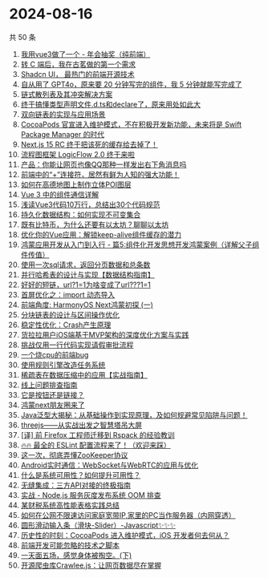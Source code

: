 # 2024-08-16

共 50 条

<!-- BEGIN JUEJIN -->
<!-- 最后更新时间 2024-08-16 00:01:31 +0800 -->
1. [我用vue3做了一个 - 年会抽奖（纯前端）](https://juejin.cn/post/7401773397313650751)
1. [转 C 端后，我在古茗做的第一个需求](https://juejin.cn/post/7402467942027296780)
1. [Shadcn UI， 最热门的前端开源技术](https://juejin.cn/post/7402076531293716480)
1. [自从用了 GPT4o，原来要 20 分钟写完的组件，我 5 分钟就能写完成了](https://juejin.cn/post/7402062432619626559)
1. [链式散列表及其冲突解决方案](https://juejin.cn/post/7401703734856695808)
1. [终于搞懂类型声明文件.d.ts和declare了，原来用处如此大](https://juejin.cn/post/7402891257196691468)
1. [双向链表的实现与应用场景](https://juejin.cn/post/7401112990442127394)
1. [CocoaPods 官宣进入维护模式，不在积极开发新功能，未来将是 Swift Package Manager 的时代](https://juejin.cn/post/7402832701668507675)
1. [Next.js 15 RC 终于把该死的缓存给去掉了！](https://juejin.cn/post/7402170596690591759)
1. [流程图框架 LogicFlow 2.0 终于来啦](https://juejin.cn/post/7402987272504623156)
1. [产品：你能让网页也像QQ那种一样发出右下角消息吗](https://juejin.cn/post/7402781955077095474)
1. [前端中的“+”连接符，居然有鲜为人知的强大功能！](https://juejin.cn/post/7402076531294863360)
1. [如何在高德地图上制作立体POI图层](https://juejin.cn/post/7402068646166462502)
1. [Vue 3 中的组件通信详解](https://juejin.cn/post/7402204094449565747)
1. [浅读Vue3代码10万行，总结出30个代码规范](https://juejin.cn/post/7402811750771851275)
1. [持久化数据结构：如何实现不可变集合](https://juejin.cn/post/7402055702771286028)
1. [既有比特币，为什么还要有以太坊？聊聊以太坊](https://juejin.cn/post/7401070436242096169)
1. [优化你的Vue应用：解锁keep-alive组件缓存的潜力](https://juejin.cn/post/7402811318817177651)
1. [鸿蒙应用开发从入门到入行 - 篇5:组件化开发思想开发鸿蒙案例（详解父子组件传值）](https://juejin.cn/post/7402451138124103721)
1. [使用一次sql请求，返回分页数据和总条数](https://juejin.cn/post/7402181597825794088)
1. [并行哈希表的设计与实现【数据结构指南】](https://juejin.cn/post/7401144423562248244)
1. [好好的短链，url?1=1为啥变成了url???1=1](https://juejin.cn/post/7399985723674394633)
1. [首屏优化之：import 动态导入](https://juejin.cn/post/7400332893158391819)
1. [ 前端角度: HarmonyOS Next鸿蒙初探 (一)](https://juejin.cn/post/7401824176229351458)
1. [分块链表的设计与区间操作优化](https://juejin.cn/post/7402227623806402572)
1. [稳定性优化：Crash产生原理](https://juejin.cn/post/7401828147090915343)
1. [货拉拉用户iOS端基于MVP架构的深度优化方案与实践](https://juejin.cn/post/7402204217517735987)
1. [挑战仅用一行代码实现请假审批流程](https://juejin.cn/post/7401773397312782399)
1. [一个烧cpu的前端bug](https://juejin.cn/post/7402204094449188915)
1. [使用规则引擎改造任务系统](https://juejin.cn/post/7401403660246614070)
1. [稀疏表在数据压缩中的应用【实战指南】](https://juejin.cn/post/7402548056284430347)
1. [线上问题排查指南](https://juejin.cn/post/7402458172173271076)
1. [它是按钮还是链接？](https://juejin.cn/post/7401828147091013647)
1. [鸿蒙next朋友圈来了](https://juejin.cn/post/7402170596690165775)
1. [Java泛型大揭秘：从基础操作到实现原理，及如何规避常见陷阱与问题！](https://juejin.cn/post/7402076531294470144)
1. [threejs——从实战出发之智慧塔吊大屏](https://juejin.cn/post/7402912295166607399)
1. [[译] 前 Firefox 工程师迁移到 Rspack 的经验教训](https://juejin.cn/post/7402554147276980224)
1. [🔥🔥 最全的 ESLint 配置流程来了！（欢迎来踩）](https://juejin.cn/post/7402572475719827475)
1. [这一次，彻底弄懂ZooKeeper协议](https://juejin.cn/post/7402441039832694836)
1. [Android实时通信：WebSocket与WebRTC的应用与优化](https://juejin.cn/post/7401112990442733602)
1. [什么是系统可用性？如何提升可用性？](https://juejin.cn/post/7401176351057903625)
1. [无缝集成：三方API对接的终极指南](https://juejin.cn/post/7402547481224691750)
1. [实战 - Node.js 服务灰度发布系统 OOM 排查](https://juejin.cn/post/7401486225410883634)
1. [某财税系统高性能表格实践总结](https://juejin.cn/post/7402811750770769931)
1. [如何在公网不限速访问家庭宽带IP,家里的PC当作服务器（内网穿透）](https://juejin.cn/post/7402529896689713186)
1. [圆形滑动输入条（滑块-Slider）-Javascript✨✨✨](https://juejin.cn/post/7402431315786088482)
1. [历史性的时刻：CocoaPods 进入维护模式，iOS 开发者何去何从？](https://juejin.cn/post/7402897737756934181)
1. [前端开发可能忽略的技术之脚本](https://juejin.cn/post/7399988158937301004)
1. [一天面五场，感觉身体被掏空。(下)](https://juejin.cn/post/7402431315785957410)
1. [开源爬虫库Crawlee.js：让网页数据尽在掌握](https://juejin.cn/post/7402977951597314057)
<!-- END JUEJIN -->